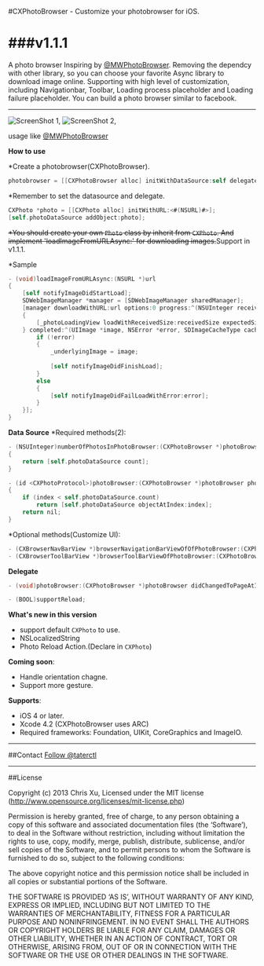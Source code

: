 #CXPhotoBrowser - Customize your photobrowser for iOS.

###v1.1.1
==============

A photo browser Inspiring by [@MWPhotoBrowser](https://github.com/mwaterfall/MWPhotoBrowser). Removing the dependcy with other library, so you can choose your favorite Async library to download image online. 
Supporting with high level of customization, including Navigationbar, Toolbar, Loading process placeholder and Loading failure placeholder.
You can build a photo browser similar to facebook.

---
![ScreenShot 1](screenshot1.png), ![ScreenShot 2](screenshot2.png),

usage like [@MWPhotoBrowser](https://github.com/mwaterfall/MWPhotoBrowser)

**How to use**


*Create a photobrowser(CXPhotoBrowser).

```Objective-C 
photobrowser = [[CXPhotoBrowser alloc] initWithDataSource:self delegate:self];
```

*Remember to set the datasource and delegate.
 
```Objective-C
CXPhoto *photo = [[CXPhoto alloc] initWithURL:<#(NSURL)#>];
[self.photoDataSource addObject:photo];
```

~~*You should create your own `Photo` class by inherit from `CXPhoto`. And implement 'loadImageFromURLAsync:' for downloading images.~~Support in v1.1.1.

*Sample 

```Objective-C
- (void)loadImageFromURLAsync:(NSURL *)url
{
    [self notifyImageDidStartLoad];
    SDWebImageManager *manager = [SDWebImageManager sharedManager];
    [manager downloadWithURL:url options:0 progress:^(NSUInteger receivedSize, long long expectedSize)
    {
        [_photoLoadingView loadWithReceivedSize:receivedSize expectedSize:expectedSize];
    } completed:^(UIImage *image, NSError *error, SDImageCacheType cacheType, BOOL finished) {
        if (!error)
        {
            _underlyingImage = image;
            
            [self notifyImageDidFinishLoad];
        }
        else
        {
            [self notifyImageDidFailLoadWithError:error];
        }
    }];
}
```

**Data Source**
*Required methods(2):

```Objective-C 
- (NSUInteger)numberOfPhotosInPhotoBrowser:(CXPhotoBrowser *)photoBrowser
{
    return [self.photoDataSource count];
}

- (id <CXPhotoProtocol>)photoBrowser:(CXPhotoBrowser *)photoBrowser photoAtIndex:(NSUInteger)index
{
    if (index < self.photoDataSource.count)
        return [self.photoDataSource objectAtIndex:index];
    return nil;
}
```
*Optional methods(Customize UI):

```Objective-C
- (CXBrowserNavBarView *)browserNavigationBarViewOfOfPhotoBrowser:(CXPhotoBrowser *)photoBrowser withSize:(CGSize)size;
- (CXBrowserToolBarView *)browserToolBarViewOfPhotoBrowser:(CXPhotoBrowser *)photoBrowser withSize:(CGSize)size;
```

**Delegate**
```Objective-C
- (void)photoBrowser:(CXPhotoBrowser *)photoBrowser didChangedToPageAtIndex:(NSUInteger)index;
```

```Objective-C
- (BOOL)supportReload;
```

**What's new in this version**
* support default `CXPhoto` to use. 
* NSLocalizedString
* Photo Reload Action.(Declare in `CXPhoto`)

**Coming soon**:
* Handle orientation chagne.
* Support more gesture. 

**Supports**:
* iOS 4 or later.
* Xcode 4.2 (CXPhotoBrowser uses ARC)
* Required frameworks: Foundation, UIKit, CoreGraphics and ImageIO.

---
##Contact
<a href="https://twitter.com/taterctl" class="twitter-follow-button" data-show-count="ture" data-lang="zh-tw">Follow @taterctl</a>
<script>!function(d,s,id){var js,fjs=d.getElementsByTagName(s)[0],p=/^http:/.test(d.location)?'http':'https';if(!d.getElementById(id)){js=d.createElement(s);js.id=id;js.src=p+'://platform.twitter.com/widgets.js';fjs.parentNode.insertBefore(js,fjs);}}(document, 'script', 'twitter-wjs');</script>


---
##License

Copyright (c) 2013 Chris Xu, Licensed under the MIT license (http://www.opensource.org/licenses/mit-license.php)

Permission is hereby granted, free of charge, to any person obtaining a copy of this software and associated documentation files (the ‘Software’), to deal in the Software without restriction, including without limitation the rights to use, copy, modify, merge, publish, distribute, sublicense, and/or sell copies of the Software, and to permit persons to whom the Software is furnished to do so, subject to the following conditions:

The above copyright notice and this permission notice shall be included in all copies or substantial portions of the Software.

THE SOFTWARE IS PROVIDED ‘AS IS’, WITHOUT WARRANTY OF ANY KIND, EXPRESS OR IMPLIED, INCLUDING BUT NOT LIMITED TO THE WARRANTIES OF MERCHANTABILITY, FITNESS FOR A PARTICULAR PURPOSE AND NONINFRINGEMENT. IN NO EVENT SHALL THE AUTHORS OR COPYRIGHT HOLDERS BE LIABLE FOR ANY CLAIM, DAMAGES OR OTHER LIABILITY, WHETHER IN AN ACTION OF CONTRACT, TORT OR OTHERWISE, ARISING FROM, OUT OF OR IN CONNECTION WITH THE SOFTWARE OR THE USE OR OTHER DEALINGS IN THE SOFTWARE.
